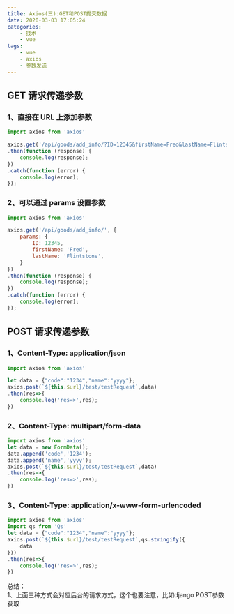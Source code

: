 ```yaml
---
title: Axios(三):GET和POST提交数据
date: 2020-03-03 17:05:24
categories:
    - 技术
    - vue
tags:
    - vue
    - axios
    - 参数发送
---
```


## GET 请求传递参数

### 1、直接在 URL 上添加参数

```javascript
import axios from 'axios'

axios.get('/api/goods/add_info/?ID=12345&firstName=Fred&lastName=Flintstone')
.then(function (response) {
    console.log(response);
})
.catch(function (error) {
    console.log(error);
});
```

### 2、可以通过 params 设置参数

```javascript
import axios from 'axios'

axios.get('/api/goods/add_info/', {
    params: {
        ID: 12345,
        firstName: 'Fred',
        lastName: 'Flintstone',
    }
})
.then(function (response) {
    console.log(response);
})
.catch(function (error) {
    console.log(error);
});
```

## POST 请求传递参数

### 1、Content-Type: application/json

```javascript
import axios from 'axios'

let data = {"code":"1234","name":"yyyy"};
axios.post(`${this.$url}/test/testRequest`,data)
.then(res=>{
    console.log('res=>',res);
})
```

### 2、Content-Type: multipart/form-data

```javascript
import axios from 'axios'
let data = new FormData();
data.append('code','1234');
data.append('name','yyyy');
axios.post(`${this.$url}/test/testRequest`,data)
.then(res=>{
    console.log('res=>',res);
})
```

### 3、Content-Type: application/x-www-form-urlencoded

```javascript
import axios from 'axios'
import qs from 'Qs'
let data = {"code":"1234","name":"yyyy"};
axios.post(`${this.$url}/test/testRequest`,qs.stringify({
    data
}))
.then(res=>{
    console.log('res=>',res);
})
```

总结：  
1、上面三种方式会对应后台的请求方式，这个也要注意，比如django POST参数获取
